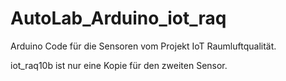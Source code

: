 # AutoLab_Arduino_iot_raq
Arduino Code für die Sensoren vom Projekt IoT Raumluftqualität.

iot_raq10b ist nur eine Kopie für den zweiten Sensor.
